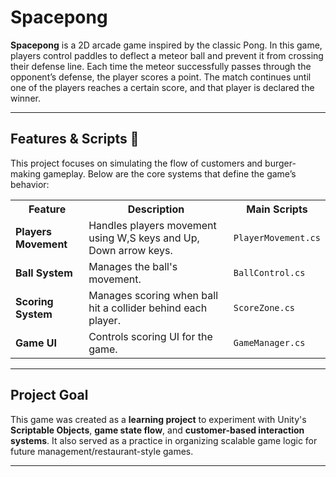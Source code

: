 # Spacepong 

**Spacepong** is a 2D arcade game inspired by the classic Pong. In this game, players control paddles to deflect a meteor ball and prevent it from crossing their defense line. Each time the meteor successfully passes through the opponent’s defense, the player scores a point. The match continues until one of the players reaches a certain score, and that player is declared the winner.

---

## Features & Scripts 🔧 

This project focuses on simulating the flow of customers and burger-making gameplay. Below are the core systems that define the game’s behavior:

<table>
  <tr>
    <th>Feature</th>
    <th>Description</th>
    <th>Main Scripts</th>
  </tr>
  <tr>
    <td><b>Players Movement</b></td>
    <td>Handles players movement using W,S keys and Up, Down arrow keys.</td>
    <td><code>PlayerMovement.cs</code></td>
  </tr>
  <tr>
    <td><b>Ball System</b></td>
    <td>Manages the ball's movement.</td>
    <td><code>BallControl.cs</code></td>
  </tr>
  <tr>
    <td><b>Scoring System</b></td>
    <td>Manages scoring when ball hit a collider behind each player.</td>
    <td><code>ScoreZone.cs</code></td>
  </tr>
  <tr>
    <td><b>Game UI</b></td>
    <td>Controls scoring UI for the game.</td>
    <td><code>GameManager.cs</code></td>
  </tr>
</table>

---


## Project Goal

This game was created as a **learning project** to experiment with Unity's **Scriptable Objects**, **game state flow**, and **customer-based interaction systems**. It also served as a practice in organizing scalable game logic for future management/restaurant-style games.

---
